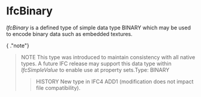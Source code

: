 # IfcBinary

_IfcBinary_ is a defined type of simple data type BINARY which may be used to encode binary data such as embedded textures.

{ .\"note\"}
> NOTE This type was introduced to maintain consistency with all native types. A future IFC release may support this data type within _IfcSimpleValue_ to enable use at property sets.Type: BINARY
>
>> HISTORY New type in IFC4 ADD1 (modification does not impact file compatibility).


>
